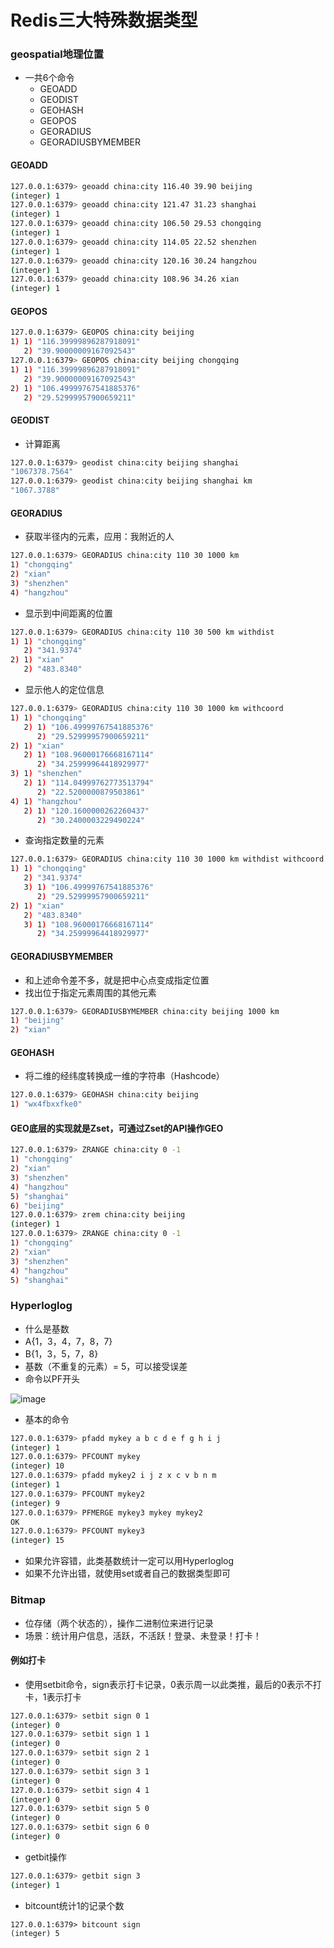 # Redis三大特殊数据类型

### geospatial地理位置

- 一共6个命令
  - GEOADD
  - GEODIST
  - GEOHASH
  - GEOPOS
  - GEORADIUS
  - GEORADIUSBYMEMBER



#### GEOADD

```bash
127.0.0.1:6379> geoadd china:city 116.40 39.90 beijing
(integer) 1
127.0.0.1:6379> geoadd china:city 121.47 31.23 shanghai
(integer) 1
127.0.0.1:6379> geoadd china:city 106.50 29.53 chongqing
(integer) 1
127.0.0.1:6379> geoadd china:city 114.05 22.52 shenzhen
(integer) 1
127.0.0.1:6379> geoadd china:city 120.16 30.24 hangzhou
(integer) 1
127.0.0.1:6379> geoadd china:city 108.96 34.26 xian
(integer) 1
```



#### GEOPOS

```bash
127.0.0.1:6379> GEOPOS china:city beijing
1) 1) "116.39999896287918091"
   2) "39.90000009167092543"
127.0.0.1:6379> GEOPOS china:city beijing chongqing
1) 1) "116.39999896287918091"
   2) "39.90000009167092543"
2) 1) "106.49999767541885376"
   2) "29.52999957900659211"
```



#### GEODIST

- 计算距离

```bash
127.0.0.1:6379> geodist china:city beijing shanghai
"1067378.7564"
127.0.0.1:6379> geodist china:city beijing shanghai km
"1067.3788"
```



#### GEORADIUS

- 获取半径内的元素，应用：我附近的人

```bash
127.0.0.1:6379> GEORADIUS china:city 110 30 1000 km
1) "chongqing"
2) "xian"
3) "shenzhen"
4) "hangzhou"
```



- 显示到中间距离的位置

```bash
127.0.0.1:6379> GEORADIUS china:city 110 30 500 km withdist
1) 1) "chongqing"
   2) "341.9374"
2) 1) "xian"
   2) "483.8340"
```



- 显示他人的定位信息

```bash
127.0.0.1:6379> GEORADIUS china:city 110 30 1000 km withcoord
1) 1) "chongqing"
   2) 1) "106.49999767541885376"
      2) "29.52999957900659211"
2) 1) "xian"
   2) 1) "108.96000176668167114"
      2) "34.25999964418929977"
3) 1) "shenzhen"
   2) 1) "114.04999762773513794"
      2) "22.5200000879503861"
4) 1) "hangzhou"
   2) 1) "120.1600000262260437"
      2) "30.2400003229490224"

```



- 查询指定数量的元素

```bash
127.0.0.1:6379> GEORADIUS china:city 110 30 1000 km withdist withcoord count 2
1) 1) "chongqing"
   2) "341.9374"
   3) 1) "106.49999767541885376"
      2) "29.52999957900659211"
2) 1) "xian"
   2) "483.8340"
   3) 1) "108.96000176668167114"
      2) "34.25999964418929977"
```



#### GEORADIUSBYMEMBER

- 和上述命令差不多，就是把中心点变成指定位置
- 找出位于指定元素周围的其他元素

```bash
127.0.0.1:6379> GEORADIUSBYMEMBER china:city beijing 1000 km
1) "beijing"
2) "xian"
```



#### GEOHASH

- 将二维的经纬度转换成一维的字符串（Hashcode）

```bash
127.0.0.1:6379> GEOHASH china:city beijing
1) "wx4fbxxfke0"
```



#### GEO底层的实现就是Zset，可通过Zset的API操作GEO

```bash
127.0.0.1:6379> ZRANGE china:city 0 -1
1) "chongqing"
2) "xian"
3) "shenzhen"
4) "hangzhou"
5) "shanghai"
6) "beijing"
127.0.0.1:6379> zrem china:city beijing
(integer) 1
127.0.0.1:6379> ZRANGE china:city 0 -1
1) "chongqing"
2) "xian"
3) "shenzhen"
4) "hangzhou"
5) "shanghai"
```



### Hyperloglog

- 什么是基数
- A{1，3，4，7，8，7}
- B{1，3，5，7，8}
- 基数（不重复的元素）= 5，可以接受误差
- 命令以PF开头



![image](https://user-images.githubusercontent.com/106053649/181045426-22b69d4d-56e4-44c4-a865-af43c57a05f4.png)



- 基本的命令

```bash
127.0.0.1:6379> pfadd mykey a b c d e f g h i j
(integer) 1
127.0.0.1:6379> PFCOUNT mykey
(integer) 10
127.0.0.1:6379> pfadd mykey2 i j z x c v b n m
(integer) 1
127.0.0.1:6379> PFCOUNT mykey2
(integer) 9
127.0.0.1:6379> PFMERGE mykey3 mykey mykey2
OK
127.0.0.1:6379> PFCOUNT mykey3
(integer) 15
```

- 如果允许容错，此类基数统计一定可以用Hyperloglog
- 如果不允许出错，就使用set或者自己的数据类型即可



### Bitmap

- 位存储（两个状态的），操作二进制位来进行记录
- 场景：统计用户信息，活跃，不活跃！登录、未登录！打卡！



#### 例如打卡

- 使用setbit命令，sign表示打卡记录，0表示周一以此类推，最后的0表示不打卡，1表示打卡

```bash
127.0.0.1:6379> setbit sign 0 1
(integer) 0
127.0.0.1:6379> setbit sign 1 1
(integer) 0
127.0.0.1:6379> setbit sign 2 1
(integer) 0
127.0.0.1:6379> setbit sign 3 1
(integer) 0
127.0.0.1:6379> setbit sign 4 1
(integer) 0
127.0.0.1:6379> setbit sign 5 0
(integer) 0
127.0.0.1:6379> setbit sign 6 0
(integer) 0
```



- getbit操作

```bash
127.0.0.1:6379> getbit sign 3
(integer) 1
```



- bitcount统计1的记录个数

```bash\
127.0.0.1:6379> bitcount sign
(integer) 5
```

